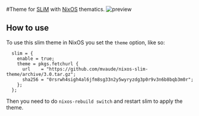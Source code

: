 #Theme for [SLiM](http://slim.berlios.de/) with [NixOS](http://nixos.org/) thematics.
![preview](https://github.com/jagajaga/nixos-slim-theme/raw/master/preview.png)

## How to use

To use this slim theme in NixOS you set the `theme` option, like so:

```
  slim = {
    enable = true;
    theme = pkgs.fetchurl {
      url    = "https://github.com/mvaude/nixos-slim-theme/archive/3.0.tar.gz";
      sha256 = "0rsrwh4sigh4al6jfm8sg33n2y5wyryzdg3p0r9v3n6b8bqb3m0r";
    };
  };
```

Then you need to do `nixos-rebuild switch` and restart slim to apply the theme.
